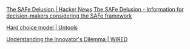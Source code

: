 
[The SAFe Delusion | Hacker News](https://news.ycombinator.com/item?id=33384577)
[The SAFe Delusion - Information for decision-makers considering the SAFe framework](https://safedelusion.com/)

[Hard choice model | Untools](https://untools.co/hard-choice-model)

[Understanding the Innovator's Dilemma | WIRED](https://www.wired.com/insights/2014/12/understanding-the-innovators-dilemma)
